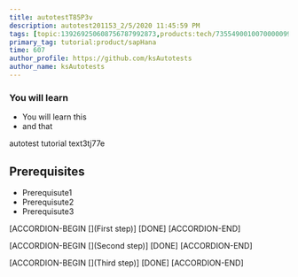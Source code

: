 ```yaml
---
title: autotestT85P3v
description: autotest201153_2/5/2020 11:45:59 PM
tags: [topic:139269250608756787992873,products:tech/73554900100700000996,tutorial:experience/advanced]
primary_tag: tutorial:product/sapHana
time: 607
author_profile: https://github.com/ksAutotests
author_name: ksAutotests
---
```

### You will learn
- You will learn this
- and that

autotest tutorial text3tj77e

## Prerequisites
- Prerequisute1
- Prerequisute2
- Prerequisute3

[ACCORDION-BEGIN [](First step)]
[DONE]
[ACCORDION-END]

[ACCORDION-BEGIN [](Second step)]
[DONE]
[ACCORDION-END]

[ACCORDION-BEGIN [](Third step)]
[DONE]
[ACCORDION-END]

